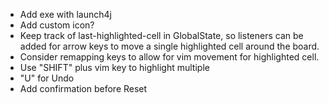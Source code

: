 * Add exe with launch4j
* Add custom icon?
* Keep track of last-highlighted-cell in GlobalState, so listeners can be added for arrow keys to move a single highlighted cell around the board.
* Consider remapping keys to allow for vim movement for highlighted cell.
* Use "SHIFT" plus vim key to highlight multiple
* "U" for Undo
* Add confirmation before Reset
